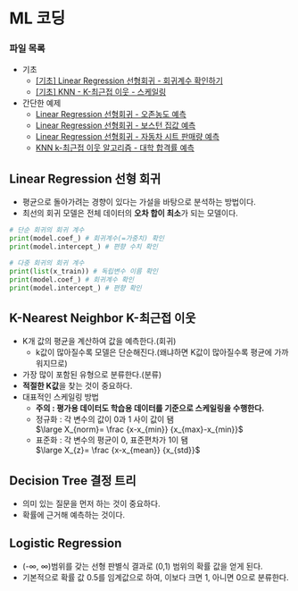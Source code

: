 # ML 코딩

### 파일 목록
- 기초
    - [[기초] Linear Regression 선형회귀 - 회귀계수 확인하기](./Simple_Linear_Regression.ipynb)  
    - [[기초] KNN - K-최근접 이웃 - 스케일링](./Simple_KNN.ipynb)
- 간단한 예제
    - [Linear Regression 선형회귀 - 오존농도 예측](./LinearRegression_1(air_data).ipynb)  
    - [Linear Regression 선형회귀 - 보스턴 집값 예측](./LinearRegression_2(boston_data).ipynb)  
    - [Linear Regression 선형회귀 - 자동차 시트 판매량 예측](./LinearRegression_3(CarSeats).ipynb)  
    - [KNN k-최근접 이웃 알고리즘 - 대학 합격률 예측](./KNN_1(college_pass).ipynb)  
  
## Linear Regression 선형 회귀
- 평균으로 돌아가려는 경향이 있다는 가설을 바탕으로 분석하는 방법이다.  
- 최선의 회귀 모델은 전체 데이터의 **오차 합이 최소**가 되는 모델이다.
```python
# 단순 회귀의 회귀 계수
print(model.coef_) # 회귀계수(=가중치) 확인
print(model.intercept_) # 편향 수치 확인
```
```python
# 다중 회귀의 회귀 계수
print(list(x_train)) # 독립변수 이름 확인
print(model.coef_) # 회귀계수 확인
print(model.intercept_) # 편향 확인
```

## K-Nearest Neighbor K-최근접 이웃
- K개 값의 평균을 계산하여 값을 예측한다.(회귀)  
    - k값이 많아질수록 모델은 단순해진다.(왜냐하면 K값이 많아질수록 평균에 가까워지므로)  
- 가장 많이 포함된 유형으로 분류한다.(분류)  
- **적절한 K값**을 찾는 것이 중요하다.  
- 대표적인 스케일링 방법  
    - **주의 : 평가용 데이터도 학습용 데이터를 기준으로 스케일링을 수행한다.**  
    - 정규화 : 각 변수의 값이 0과 1 사이 값이 됌  
        $\large X_{norm}= \frac {x-x_{min}} {x_{max}-x_{min}}$  
    - 표준화 : 각 변수의 평균이 0, 표준편차가 1이 됌  
        $\large X_{z}= \frac {x-x_{mean}} {x_{std}}$  
## Decision Tree 결정 트리
- 의미 있는 질문을 먼저 하는 것이 중요하다.  
- 확률에 근거해 예측하는 것이다.  

## Logistic Regression
- (-∞, ∞)범위를 갖는 선형 판별식 결과로 (0,1) 범위의 확률 값을 얻게 된다.  
- 기본적으로 확률 값 0.5를 임계값으로 하여, 이보다 크면 1, 아니면 0으로 분류한다.  
